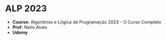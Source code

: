 # ALP 2023
+ **Course:** Algoritmos e Lógica de Programação 2023 - O Curso Completo
+ **Prof:** Nelio Alves
+ **Udemy**
